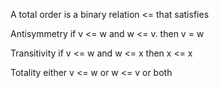
A total order is a binary relation <= that satisfies

Antisymmetry if v <= w and w <= v. then v = w 

Transitivity if v <= w and w <= x then x <= x

Totality either v <= w or w <= v or both

